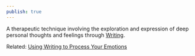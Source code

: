 ```yaml
---
publish: true
---
```

A therapeutic technique involving the exploration and expression of deep personal thoughts and feelings through [Writing](<../Writing>).

Related: [Using Writing to Process Your Emotions](<../Using Writing to Process Your Emotions>) 

